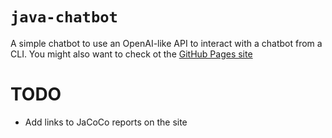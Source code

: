 # `java-chatbot`

A simple chatbot to use an OpenAI-like API to interact with a chatbot from a CLI. You might also want to check ot the [GitHub Pages site](https://rom-vtn.github.io/java-chatbot)

# TODO
- Add links to JaCoCo reports on the site
